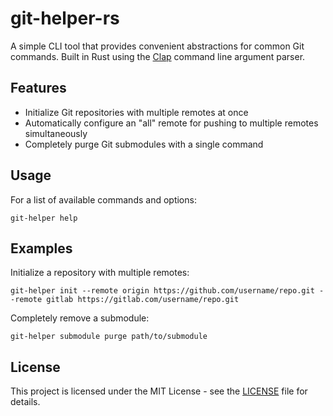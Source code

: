 # git-helper-rs

A simple CLI tool that provides convenient abstractions for common Git commands. Built in Rust using the [Clap](https://github.com/clap-rs/clap) command line argument parser.

## Features

- Initialize Git repositories with multiple remotes at once
- Automatically configure an "all" remote for pushing to multiple remotes simultaneously
- Completely purge Git submodules with a single command

## Usage

For a list of available commands and options:

```
git-helper help
```

## Examples

Initialize a repository with multiple remotes:
```
git-helper init --remote origin https://github.com/username/repo.git --remote gitlab https://gitlab.com/username/repo.git
```

Completely remove a submodule:
```
git-helper submodule purge path/to/submodule
```

## License

This project is licensed under the MIT License - see the [LICENSE](LICENSE) file for details.